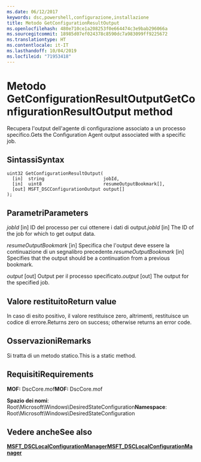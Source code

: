 ```yaml
---
ms.date: 06/12/2017
keywords: dsc,powershell,configurazione,installazione
title: Metodo GetConfigurationResultOutput
ms.openlocfilehash: 480e710ce1a208253f0e664474c3e9bab296066a
ms.sourcegitcommit: 18985d07ef024378c8590dc7a983099ff9225672
ms.translationtype: HT
ms.contentlocale: it-IT
ms.lasthandoff: 10/04/2019
ms.locfileid: "71953418"
---
```

# <a name="getconfigurationresultoutput-method"></a><span data-ttu-id="56ca4-103">Metodo GetConfigurationResultOutput</span><span class="sxs-lookup"><span data-stu-id="56ca4-103">GetConfigurationResultOutput method</span></span>

<span data-ttu-id="56ca4-104">Recupera l'output dell'agente di configurazione associato a un processo specifico.</span><span class="sxs-lookup"><span data-stu-id="56ca4-104">Gets the Configuration Agent output associated with a specific job.</span></span>

## <a name="syntax"></a><span data-ttu-id="56ca4-105">Sintassi</span><span class="sxs-lookup"><span data-stu-id="56ca4-105">Syntax</span></span>

```mof
uint32 GetConfigurationResultOutput(
  [in]  string                      jobId,
  [in]  uint8                       resumeOutputBookmark[],
  [out] MSFT_DSCConfigurationOutput output[]
);
```

## <a name="parameters"></a><span data-ttu-id="56ca4-106">Parametri</span><span class="sxs-lookup"><span data-stu-id="56ca4-106">Parameters</span></span>

<span data-ttu-id="56ca4-107">*jobId* \[in\] ID del processo per cui ottenere i dati di output.</span><span class="sxs-lookup"><span data-stu-id="56ca4-107">*jobId* \[in\] The ID of the job for which to get output data.</span></span>

<span data-ttu-id="56ca4-108">*resumeOutputBookmark* \[in\] Specifica che l'output deve essere la continuazione di un segnalibro precedente.</span><span class="sxs-lookup"><span data-stu-id="56ca4-108">*resumeOutputBookmark* \[in\] Specifies that the output should be a continuation from a previous bookmark.</span></span>

<span data-ttu-id="56ca4-109">*output* \[out\] Output per il processo specificato.</span><span class="sxs-lookup"><span data-stu-id="56ca4-109">*output* \[out\] The output for the specified job.</span></span>

## <a name="return-value"></a><span data-ttu-id="56ca4-110">Valore restituito</span><span class="sxs-lookup"><span data-stu-id="56ca4-110">Return value</span></span>

<span data-ttu-id="56ca4-111">In caso di esito positivo, il valore restituisce zero, altrimenti, restituisce un codice di errore.</span><span class="sxs-lookup"><span data-stu-id="56ca4-111">Returns zero on success; otherwise returns an error code.</span></span>

## <a name="remarks"></a><span data-ttu-id="56ca4-112">Osservazioni</span><span class="sxs-lookup"><span data-stu-id="56ca4-112">Remarks</span></span>

<span data-ttu-id="56ca4-113">Si tratta di un metodo statico.</span><span class="sxs-lookup"><span data-stu-id="56ca4-113">This is a static method.</span></span>

## <a name="requirements"></a><span data-ttu-id="56ca4-114">Requisiti</span><span class="sxs-lookup"><span data-stu-id="56ca4-114">Requirements</span></span>

<span data-ttu-id="56ca4-115">**MOF:** DscCore.mof</span><span class="sxs-lookup"><span data-stu-id="56ca4-115">**MOF:** DscCore.mof</span></span>

<span data-ttu-id="56ca4-116">**Spazio dei nomi**: Root\Microsoft\Windows\DesiredStateConfiguration</span><span class="sxs-lookup"><span data-stu-id="56ca4-116">**Namespace**: Root\Microsoft\Windows\DesiredStateConfiguration</span></span>

## <a name="see-also"></a><span data-ttu-id="56ca4-117">Vedere anche</span><span class="sxs-lookup"><span data-stu-id="56ca4-117">See also</span></span>

[<span data-ttu-id="56ca4-118">**MSFT_DSCLocalConfigurationManager**</span><span class="sxs-lookup"><span data-stu-id="56ca4-118">**MSFT_DSCLocalConfigurationManager**</span></span>](msft-dsclocalconfigurationmanager.md)
